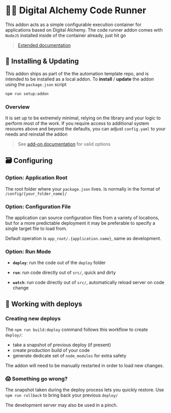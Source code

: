 # 🏃‍♀️ Digital Alchemy Code Runner

This addon acts as a simple configurable execution container for applications based on Digital Alchemy. The code runner addon comes with `NodeJS` installed inside of the container already, just hit go

> [Extended documentation](https://docs.digital-alchemy.app/Quickstart/Automation/Addon)

## 💾 Installing & Updating

This addon ships as part of the the automation template repo, and is intended to be installed as a local addon. To **install** / **update** the addon using the `package.json` script
```bash
npm run setup:addon
```
### Overview

It is set up to be extremely minimal, relying on the library and your logic to perform most of the work. If you require access to additional system resoures above and beyond the defaults, you can adjust `config.yaml` to your needs and reinstall the addon

> See [add-on documentation](https://developers.home-assistant.io/docs/add-ons/configuration#optional-configuration-options) for valid options

## 🗃️ Configuring

### Option: Application Root

The root folder where your `package.json` lives. Is normally in the format of `/config/{your_folder_name}/`
### Option: Configuration File

The application can source configuration files from a variety of locations, but for a more predictable deployment it may be preferable to specify a single target file to load from.

Default operation is `app_root/.{application.name}`, same as development.
### Option: Run Mode

- **`deploy`**: run the code out of the `deploy` folder

- **`run`**: run code directly out of `src/`, quick and dirty

- **`watch`**: run code directly out of `src/`, automatically reload server on code change

## 🚧 Working with deploys

### Creating new deploys

The `npm run build:deploy` command follows this workflow to create `deploy/`:

- take a snapshot of previous deploy (if present)
- create production build of your code
- generate dedicate set of `node_modules` for extra safety

The addon will need to be manually restarted in order to load new changes.

### 😱 Something go wrong?

The snapshot taken during the deploy process lets you quickly restore. Use `npm run rollback` to bring back your previous `deploy/`

The development server may also be used in a pinch.
